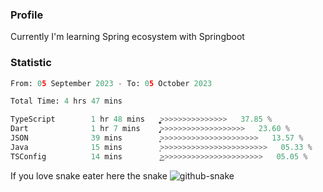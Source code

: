 ### Profile 

Currently I'm learning Spring ecosystem with Springboot

### Statistic
<!--START_SECTION:waka-->

```python
From: 05 September 2023 - To: 05 October 2023

Total Time: 4 hrs 47 mins

TypeScript        1 hr 48 mins    ͎͎͎͎͎͎͎͎͎͚>>>>>>>>>>>>>>>   37.85 %
Dart              1 hr 7 mins     ̡͎͎͎͎͎>>>>>>>>>>>>>>>>>>>   23.60 %
JSON              39 mins         ͎͎͎>>>>>>>>>>>>>>>>>>>>>>   13.57 %
Java              15 mins         ͎>>>>>>>>>>>>>>>>>>>>>>>>   05.33 %
TSConfig          14 mins         ͎͜>>>>>>>>>>>>>>>>>>>>>>>   05.05 %
```

<!--END_SECTION:waka-->

If you love snake eater here the snake 
<picture>
  <source media="(prefers-color-scheme: dark)" srcset="https://github.com/pradana4648/pradana4648/blob/c0566a83ca6ea5f2e46bab00e717c4c82b4b5c4c/github-contribution-grid-snake-dark.svg" />
  <source media="(prefers-color-scheme: light)" srcset="https://github.com/pradana4648/pradana4648/blob/c0566a83ca6ea5f2e46bab00e717c4c82b4b5c4c/github-contribution-grid-snake.svg" />
  <img alt="github-snake" src="https://github.com/pradana4648/pradana4648/blob/c0566a83ca6ea5f2e46bab00e717c4c82b4b5c4c/github-contribution-grid-snake.svg" />
</picture>
